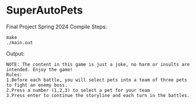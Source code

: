 # SuperAutoPets
Final Project Spring 2024
Compile Steps: 
```
make
./main.out
```
Output:
```
NOTE: The content in this game is just a joke, no harm or insults are intended. Enjoy the game!
Rules:
1.Before each battle, you will select pets into a team of three pets to fight an enemy boss.
2.Press a number (1,2,3) to select a pet for your team
3.Press enter to continue the storyline and each turn in the battles.
```
